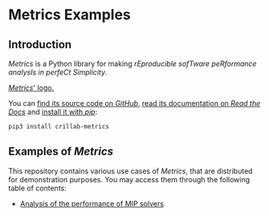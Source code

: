 # Metrics Examples

## Introduction

*Metrics* is a Python library for making *rEproducible sofTware peRformance
analysIs in perfeCt Simplicity*.

[*Metrics*' logo.](figures/logo.png)

You can [find its source code on *GitHub*](https://github.com/crillab/metrics),
[read its documentation on *Read the Docs*](https:///metrics.readthedocs.io)
and [install it with *pip*](https://pypi.org/project/crillab-metrics/):

```bash
pip3 install crillab-metrics
```

## Examples of *Metrics*

This repository contains various use cases of *Metrics*, that are
distributed for demonstration purposes.
You may access them through the following table of contents:

+ [Analysis of the performance of MIP solvers](mip-solvers)
